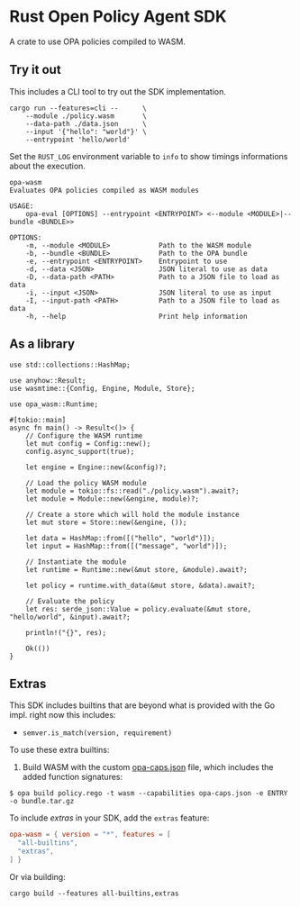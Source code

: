# Rust Open Policy Agent SDK

A crate to use OPA policies compiled to WASM.

## Try it out

This includes a CLI tool to try out the SDK implementation.

```text
cargo run --features=cli --      \
    --module ./policy.wasm       \
    --data-path ./data.json      \
    --input '{"hello": "world"}' \
    --entrypoint 'hello/world'
```

Set the `RUST_LOG` environment variable to `info` to show timings informations about the execution.

```text
opa-wasm
Evaluates OPA policies compiled as WASM modules

USAGE:
    opa-eval [OPTIONS] --entrypoint <ENTRYPOINT> <--module <MODULE>|--bundle <BUNDLE>>

OPTIONS:
    -m, --module <MODULE>            Path to the WASM module
    -b, --bundle <BUNDLE>            Path to the OPA bundle
    -e, --entrypoint <ENTRYPOINT>    Entrypoint to use
    -d, --data <JSON>                JSON literal to use as data
    -D, --data-path <PATH>           Path to a JSON file to load as data
    -i, --input <JSON>               JSON literal to use as input
    -I, --input-path <PATH>          Path to a JSON file to load as data
    -h, --help                       Print help information
```

## As a library

```rust,no_run
use std::collections::HashMap;

use anyhow::Result;
use wasmtime::{Config, Engine, Module, Store};

use opa_wasm::Runtime;

#[tokio::main]
async fn main() -> Result<()> {
    // Configure the WASM runtime
    let mut config = Config::new();
    config.async_support(true);

    let engine = Engine::new(&config)?;

    // Load the policy WASM module
    let module = tokio::fs::read("./policy.wasm").await?;
    let module = Module::new(&engine, module)?;

    // Create a store which will hold the module instance
    let mut store = Store::new(&engine, ());

    let data = HashMap::from([("hello", "world")]);
    let input = HashMap::from([("message", "world")]);

    // Instantiate the module
    let runtime = Runtime::new(&mut store, &module).await?;

    let policy = runtime.with_data(&mut store, &data).await?;

    // Evaluate the policy
    let res: serde_json::Value = policy.evaluate(&mut store, "hello/world", &input).await?;

    println!("{}", res);

    Ok(())
}
```


## Extras

This SDK includes builtins that are beyond what is provided with the Go impl. right now this includes:

* `semver.is_match(version, requirement)`

To use these extra builtins:


1. Build WASM with the custom [opa-caps.json](opa-caps.json) file, which includes the added function signatures:


```
$ opa build policy.rego -t wasm --capabilities opa-caps.json -e ENTRY -o bundle.tar.gz
```

To include _extras_ in your SDK, add the `extras` feature:

```toml
opa-wasm = { version = "*", features = [
  "all-builtins",
  "extras",
] }
```

Or via building:

```
cargo build --features all-builtins,extras
```
